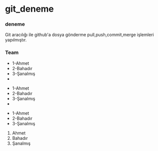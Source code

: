 # git_deneme
### deneme
Git aracılığı ile github'a dosya gönderme pull,push,commit,merge işlemleri yapılmıştır.
### Team
* 1-Ahmet
* 2-Bahadır
* 3-Şanalmış
* 
- 1-Ahmet
- 2-Bahadır
- 3-Şanalmış
- 
+ 1-Ahmet
+ 2-Bahadır
+ 3-Şanalmış

1. Ahmet
2. Bahadır
3. Şanalmış

